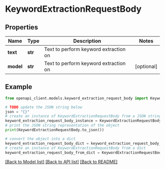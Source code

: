 # KeywordExtractionRequestBody


## Properties

Name | Type | Description | Notes
------------ | ------------- | ------------- | -------------
**text** | **str** | Text to perform keyword extraction on | 
**model** | **str** | Text to perform keyword extraction on | [optional] 

## Example

```python
from openapi_client.models.keyword_extraction_request_body import KeywordExtractionRequestBody

# TODO update the JSON string below
json = "{}"
# create an instance of KeywordExtractionRequestBody from a JSON string
keyword_extraction_request_body_instance = KeywordExtractionRequestBody.from_json(json)
# print the JSON string representation of the object
print(KeywordExtractionRequestBody.to_json())

# convert the object into a dict
keyword_extraction_request_body_dict = keyword_extraction_request_body_instance.to_dict()
# create an instance of KeywordExtractionRequestBody from a dict
keyword_extraction_request_body_from_dict = KeywordExtractionRequestBody.from_dict(keyword_extraction_request_body_dict)
```
[[Back to Model list]](../README.md#documentation-for-models) [[Back to API list]](../README.md#documentation-for-api-endpoints) [[Back to README]](../README.md)


